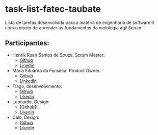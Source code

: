 # task-list-fatec-taubate
Lista de tarefas desenvolvida para a matéria de engenharia de software II com o intuito de aprender os fundamentos da metologia ágil Scrum.

## Participantes:
- Henrik Ruan Santos de Souza, Scrum Master:
  - [Github](https://github.com/HenrikSantos)
  - [Linedin]()
- Maria Eduarda da Fonseca, Product Owner:
  - [Github](https://github.com/macaastro)
  - [Linkedin](https://www.linkedin.com/in/mariaeduardacfonseca/)
- Tiago, desenvolvimento:
  - [Github](https://github.com/ti-ago/)
  - [Likedin](https://www.linkedin.com/in/tiago-miranda-8402b8233/)
- Leonardo, Design:
  - [Github](
  - [Likedin](https://www.linkedin.com/in/leonardo-marcondes-a2658a206/)
- Caio, Design:
  - [Github]()
  - [Likedin]()
